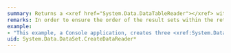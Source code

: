 ```yaml
---
summary: Returns a <xref href="System.Data.DataTableReader"></xref> with one result set per <xref href="System.Data.DataTable"></xref>, in the same sequence as the tables appear in the <xref href="System.Data.DataSet.Tables"></xref> collection.
remarks: In order to ensure the order of the result sets within the returned <xref:System.Data.DataTableReader>, if a <xref:System.Data.DataTable> within the <xref:System.Data.DataSet> is empty, it will be represented by an empty result set within the returned `DataTableReader`.
example:
- "This example, a Console application, creates three <xref:System.Data.DataTable> instances and adds each to a <xref:System.Data.DataSet>. The example calls the <xref:System.Data.DataSet.CreateDataReader%2A> method and displays the contents of the returned <xref:System.Data.DataTableReader>. Note that the order of the result sets in the `DataTableReader` is controlled by the order of the `DataTable` instances passed as parameters.  \n  \n> [!NOTE]\n>  This example shows how to use one of the overloaded versions of `CreateDataReader`. For other examples that might be available, see the individual overload topics.  \n  \n [!code-csharp[DataWorks DataSet.CreateDataReader#1](~/samples/snippets/csharp/VS_Snippets_ADO.NET/DataWorks DataSet.CreateDataReader/CS/source.cs#1)]\n [!code-vb[DataWorks DataSet.CreateDataReader#1](~/samples/snippets/visualbasic/VS_Snippets_ADO.NET/DataWorks DataSet.CreateDataReader/VB/source.vb#1)]  \n  \n The example displays the following code in the Console window:"
uid: System.Data.DataSet.CreateDataReader*
---
```

